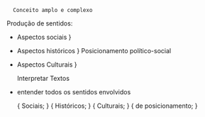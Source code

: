       Conceito amplo e complexo

   Produção de sentidos:
   
 - Aspectos sociais     }
 - Aspectos históricos  }  Posicionamento político-social
 - Aspectos Culturais   }


   Interpretar Textos

 - entender todos os sentidos envolvidos

   { Sociais;           }
   { Históricos;        }
   { Culturais;         }
   { de posicionamento; }

